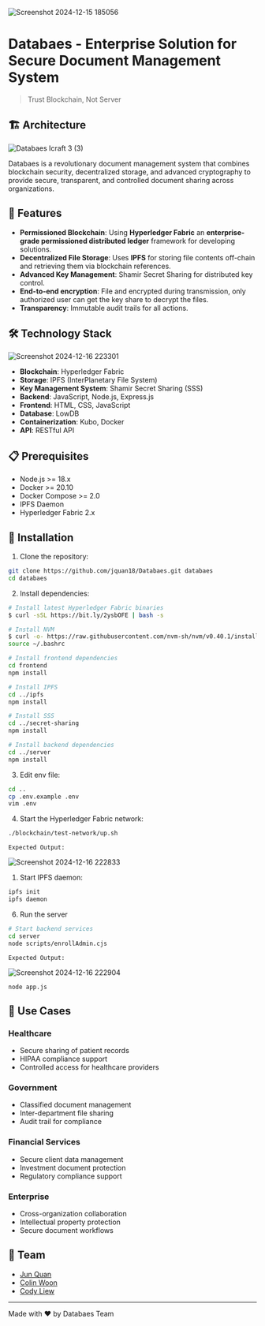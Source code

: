 ![Screenshot 2024-12-15 185056](https://github.com/user-attachments/assets/42616b04-094a-4f4c-8784-94f1ed718b62)
# Databaes - Enterprise Solution for Secure Document Management System
> Trust Blockchain, Not Server


## 🏗️ Architecture
![Databaes Icraft 3 (3)](https://github.com/user-attachments/assets/abe56f00-1b54-4d14-971e-609c2cfeeabe)

Databaes is a revolutionary document management system that combines blockchain security, decentralized storage, and advanced cryptography to provide secure, transparent, and controlled document sharing across organizations.

## 🚀 Features

- **Permissioned Blockchain**: Using **Hyperledger Fabric** an **enterprise-grade permissioned distributed ledger** framework for developing solutions.
- **Decentralized File Storage**: Uses **IPFS** for storing file contents off-chain and retrieving them via blockchain references.
- **Advanced Key Management**: Shamir Secret Sharing for distributed key control.
- **End-to-end encryption**: File and encrypted during transmission, only authorized user can get the key share to decrypt the files.
- **Transparency**: Immutable audit trails for all actions.


## 🛠️ Technology Stack
![Screenshot 2024-12-16 223301](https://github.com/user-attachments/assets/8a0934a5-9ff3-4999-9a8d-5203bfc33dc4)

- **Blockchain**: Hyperledger Fabric
- **Storage**: IPFS (InterPlanetary File System)
- **Key Management System**: Shamir Secret Sharing (SSS)
- **Backend**: JavaScript, Node.js, Express.js
- **Frontend**: HTML, CSS, JavaScript
- **Database**: LowDB
- **Containerization**: Kubo, Docker
- **API**: RESTful API

## 📋 Prerequisites

- Node.js >= 18.x
- Docker >= 20.10
- Docker Compose >= 2.0
- IPFS Daemon
- Hyperledger Fabric 2.x

## 🔧 Installation

1. Clone the repository:
```bash
git clone https://github.com/jquan18/Databaes.git databaes
cd databaes
```

2. Install dependencies:
```bash
# Install latest Hyperledger Fabric binaries
$ curl -sSL https://bit.ly/2ysbOFE | bash -s

# Install NVM
$ curl -o- https://raw.githubusercontent.com/nvm-sh/nvm/v0.40.1/install.sh | bash
source ~/.bashrc

# Install frontend dependencies
cd frontend
npm install

# Install IPFS
cd ../ipfs
npm install

# Install SSS
cd ../secret-sharing
npm install

# Install backend dependencies
cd ../server
npm install
```

3. Edit env file:
```bash
cd ..
cp .env.example .env
vim .env
```

4. Start the Hyperledger Fabric network:
```bash
./blockchain/test-network/up.sh
```
	Expected Output:
	
 ![Screenshot 2024-12-16 222833](https://github.com/user-attachments/assets/834904d5-28cc-4c66-80c1-9ed3d372178f)



1. Start IPFS daemon:
```bash
ipfs init
ipfs daemon
```

6. Run the server
```bash
# Start backend services
cd server
node scripts/enrollAdmin.cjs 
```
	Expected Output:
	
 ![Screenshot 2024-12-16 222904](https://github.com/user-attachments/assets/dc5519d2-cd21-4186-9f44-dc8e237dbd46)


```
node app.js
```

## 🌟 Use Cases

### Healthcare
- Secure sharing of patient records
- HIPAA compliance support
- Controlled access for healthcare providers

### Government
- Classified document management
- Inter-department file sharing
- Audit trail for compliance

### Financial Services
- Secure client data management
- Investment document protection
- Regulatory compliance support

### Enterprise
- Cross-organization collaboration
- Intellectual property protection
- Secure document workflows


## 👥 Team
- [Jun Quan](https://github.com/jquan18)
- [Colin Woon](https://github.com/colin-woon) 
- [Cody Liew](https://github.com/codyy6) 


---

Made with ❤️ by Databaes Team
